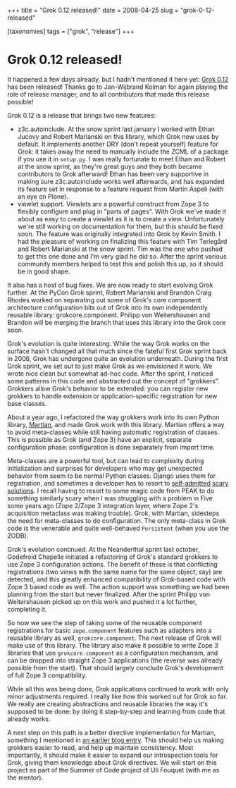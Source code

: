 +++
title = "Grok 0.12 released!"
date = 2008-04-25
slug = "grok-0-12-released"

[taxonomies]
tags = ["grok", "release"]
+++

# Grok 0.12 released!

It happened a few days already, but I hadn't mentioned it here yet:
[Grok 0.12](http://grok.zope.org/project/releases/0.12/) has been
released! Thanks go to Jan-Wijbrand Kolman for again playing the role of
release manager, and to all contributors that made this release
possible!

Grok 0.12 is a release that brings two new features:

- z3c.autoinclude. At the snow sprint last january I worked with Ethan
  Jucovy and Robert Marianski on this library, which Grok now uses by
  default. It implements another DRY (don't repeat yourself) feature for
  Grok: it takes away the need to manually include the ZCML of a package
  if you use it in `setup.py`. I was really fortunate to meet Ethan and
  Robert at the snow sprint, as they're great guys and they both became
  contributors to Grok afterward! Ethan has been very supportive in
  making sure z3c.autoinclude works well afterwards, and has expanded
  its feature set in response to a feature request from Martin Aspeli
  (with an eye on Plone).
- viewlet support. Viewlets are a powerful construct from Zope 3 to
  flexibly configure and plug in "parts of pages". With Grok we've made
  it about as easy to create a viewlet as it is to create a view.
  Unfortunately we're still working on documentation for them, but this
  should be fixed soon. The feature was originally integrated into Grok
  by Kevin Smith. I had the pleasure of working on finalizing this
  feature with Tim Terlegård and Robert Marianski at the snow sprint.
  Tim was the one who pushed to get this one done and I'm very glad he
  did so. After the sprint various community members helped to test this
  and polish this up, so it should be in good shape.

It also has a host of bug fixes. We are now ready to start evolving Grok
further. At the PyCon Grok sprint, Robert Marianski and Brandon Craig
Rhodes worked on separating out some of Grok's core component
architecture configuration bits out of Grok into its own independently
reusable library: grokcore.component. Philipp von Weitershausen and
Brandon will be merging the branch that uses this library into the Grok
core soon.

Grok's evolution is quite interesting. While the way Grok works on the
surface hasn't changed all that much since the fateful first Grok sprint
back in 2006, Grok has undergone quite an evolution underneath. During
the first Grok sprint, we set out to just make Grok as we envisioned it
work. We wrote nice clean but somewhat ad-hoc code. After the sprint, I
noticed some patterns in this code and abstracted out the concept of
"grokkers". Grokkers allow Grok's behavior to be extended: you can
register new grokkers to handle extension or application-specific
registration for new base classes.

About a year ago, I refactored the way grokkers work into its own Python
library, [Martian](http://pypi.python.org/pypi/martian), and made Grok
work with this library. Martian offers a way to avoid meta-classes while
still having automatic registration of classes. This is possible as Grok
(and Zope 3) have an explicit, separate configuration phase:
configuration is done separately from import time.

Meta-classes are a powerful tool, but can lead to complexity during
initialization and surprises for developers who may get unexpected
behavior from seem to be normal Python classes. Django uses them for
registration, and sometimes a developer has to resort to
[self-admitted](http://simonwillison.net/2008/Apr/12/django/) [scary
solutions](http://www.djangosnippets.org/snippets/703/). I recall having
to resort to some magic code from PEAK to do something similarly scary
when I was struggling with a problem in Five some years ago (Zope 2/Zope
3 integration layer, where Zope 2's acquisition metaclass was making
trouble). Grok, with Martian, sidesteps the need for meta-classes to do
configuration. The only meta-class in Grok code is the venerable and
quite well-behaved `Persistent` (when you use the ZODB).

Grok's evolution continued. At the Neanderthal sprint last october,
Godefroid Chapelle initiated a refactoring of Grok's standard grokkers
to use Zope 3 configuration actions. The benefit of these is that
conflicting registrations (two views with the same name for the same
object, say) are detected, and this greatly enhanced compatibility of
Grok-based code with Zope 3 based code as well. The action support was
something we had been planning from the start but never finalized. After
the sprint Philipp von Weitershausen picked up on this work and pushed
it a lot further, completing it.

So now we see the step of taking some of the reusable component
registrations for basic `zope.component` features such as adapters into
a reusable library as well, `grokcore.component`. The next release of
Grok will make use of this library. The library also make it possible to
write Zope 3 libraries that use `grokcore.component` as a configuration
mechanism, and can be dropped into straight Zope 3 applications (the
reverse was already possible from the start). That should largely
conclude Grok's development of full Zope 3 compatibility.

While all this was being done, Grok applications continued to work with
only minor adjustments required. I really like how this worked out for
Grok so far. We really are creating abstractions and reusable libraries
the way it's supposed to be done: by doing it step-by-step and learning
from code that already works.

A next step on this path is a better directive implementation for
Martian, something I mentioned in [an earlier blog
entry](http://faassen.n--tree.net/blog/view/weblog/2008/04/11/0). This
should help us making grokkers easier to read, and help up maintain
consistency. Most importantly, it should make it easier to expand our
introspection tools for Grok, giving them knowledge about Grok
directives. We will start on this project as part of the Summer of Code
project of Uli Fouquet (with me as the mentor).
